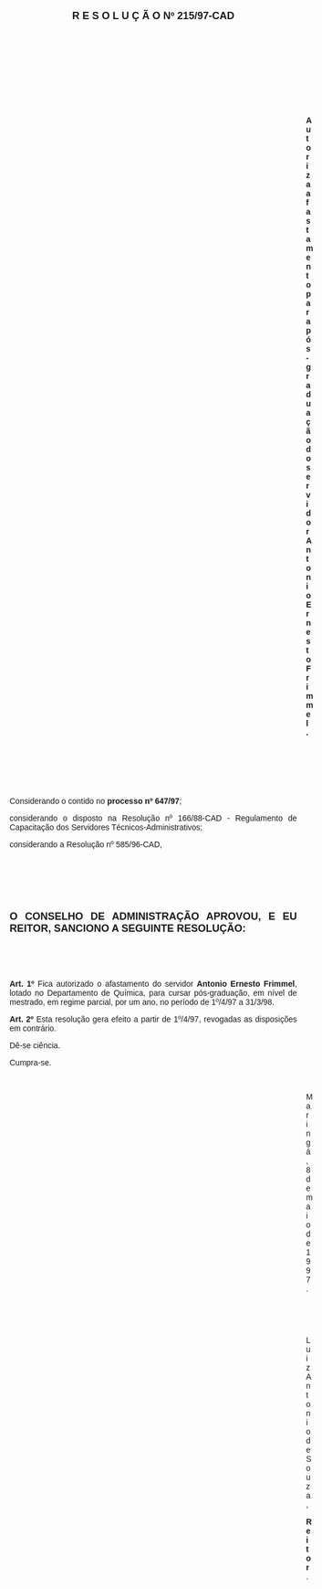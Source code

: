 <BODY>

<B><FONT FACE="Arial" SIZE=4><P ALIGN="CENTER">R E S O L U &Ccedil; &Atilde; O   Nº 215/97-CAD</P>
</B></FONT><FONT FACE="Arial">
<P>&nbsp;</P>
<P>&nbsp;</P>
<P>&nbsp;</P>
<P>&nbsp;</P>
<P>&nbsp;</P><DIR>
<DIR>
<DIR>
<DIR>
<DIR>
<DIR>
<DIR>
<DIR>
<DIR>
<DIR>
<DIR>
<DIR>
<DIR>

<B><P ALIGN="JUSTIFY">Autoriza afastamento para p&oacute;s-gradua&ccedil;&atilde;o do servidor Antonio Ernesto Frimmel.</P>

</B><P>&nbsp;</P>
<P>&nbsp;</P>
<P>&nbsp;</P></DIR>
</DIR>
</DIR>
</DIR>
</DIR>
</DIR>
</DIR>
</DIR>
</DIR>
</DIR>
</DIR>
</DIR>
</DIR>

<P>&#9;&#9;Considerando o contido no <B>processo nº 647/97</B>;</P>
<P ALIGN="JUSTIFY">&#9;&#9;considerando o disposto na Resolu&ccedil;&atilde;o nº 166/88-CAD - Regulamento de Capacita&ccedil;&atilde;o dos Servidores T&eacute;cnicos-Administrativos;</P>
<P>&#9;&#9;considerando a Resolu&ccedil;&atilde;o nº 585/96-CAD,</P>

<P>&nbsp;</P>
<P ALIGN="JUSTIFY">&nbsp;</P>
<P ALIGN="JUSTIFY">&nbsp;</P>
</FONT><B><FONT FACE="Arial" SIZE=4><P ALIGN="JUSTIFY">O CONSELHO DE ADMINISTRA&Ccedil;&Atilde;O APROVOU, E EU REITOR, SANCIONO A SEGUINTE RESOLU&Ccedil;&Atilde;O:</P>
</B></FONT><FONT FACE="Arial"><P ALIGN="JUSTIFY"></P>
<P ALIGN="JUSTIFY">&nbsp;</P>
<P ALIGN="JUSTIFY">&nbsp;</P>
<P ALIGN="JUSTIFY">&#9;&#9;<B>Art. 1º </B>Fica autorizado o afastamento do servidor <B>Antonio Ernesto Frimmel</B>, lotado no Departamento de Qu&iacute;mica, para cursar p&oacute;s-gradua&ccedil;&atilde;o, em n&iacute;vel de mestrado, em regime parcial, por um ano, no per&iacute;odo de 1º/4/97 a 31/3/98.</P>
<P ALIGN="JUSTIFY">&#9;&#9;<B>Art. 2º</B> Esta resolu&ccedil;&atilde;o gera efeito a partir de 1º/4/97, revogadas as disposi&ccedil;&otilde;es em contr&aacute;rio.</P>
<P>&#9;&#9;D&ecirc;-se ci&ecirc;ncia.</P>
<P>&#9;&#9;Cumpra-se.</P>

<P>&nbsp;</P><DIR>
<DIR>
<DIR>
<DIR>
<DIR>
<DIR>
<DIR>
<DIR>
<DIR>
<DIR>
<DIR>
<DIR>
<DIR>

<P>Maring&aacute;, 8 de maio de 1997.</P>

<P>&nbsp;</P>
<P>&nbsp;</P>
<P>Luiz Antonio de Souza,</P>
<B><P>Reitor</B>.</P>

</FONT><FONT FACE="Arial" SIZE=2><P>&nbsp;</P></DIR>
</DIR>
</DIR>
</DIR>
</DIR>
</DIR>
</DIR>
</DIR>
</DIR>
</DIR>
</DIR>
</DIR>
</DIR>
</FONT></BODY>
